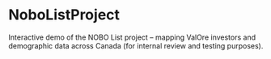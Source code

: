 # NoboListProject
Interactive demo of the NOBO List project – mapping ValOre investors and demographic data across Canada (for internal review and testing purposes).
